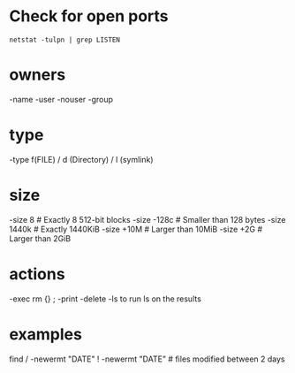 
# Check for open ports

```
netstat -tulpn | grep LISTEN
```

# owners 
-name 
-user 
-nouser
-group
# type
-type f(FILE) / d (Directory) / l (symlink)
# size 
-size 8            # Exactly 8 512-bit blocks 
-size -128c        # Smaller than 128 bytes
-size 1440k        # Exactly 1440KiB
-size +10M         # Larger than 10MiB
-size +2G          # Larger than 2GiB
# actions
-exec rm {} \;
-print
-delete
-ls to run ls on the results


# examples
find / -newermt "DATE" ! -newermt "DATE" # files modified between 2 days
